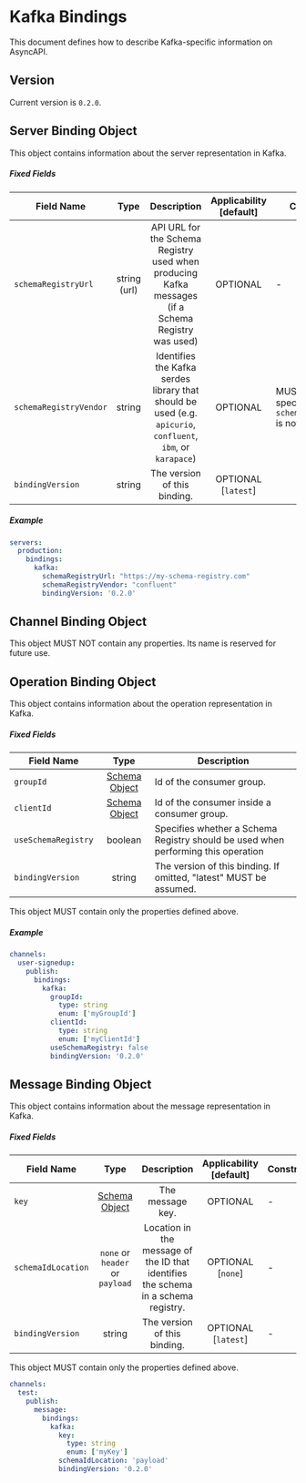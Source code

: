 # Kafka Bindings

This document defines how to describe Kafka-specific information on AsyncAPI.

<a name="version"></a>

## Version

Current version is `0.2.0`.


<a name="server"></a>

## Server Binding Object

This object contains information about the server representation in Kafka.

##### Fixed Fields

Field Name | Type | Description | Applicability [default] | Constraints
---|:---:|:---:|:---:|---
`schemaRegistryUrl` | string (url) | API URL for the Schema Registry used when producing Kafka messages (if a Schema Registry was used) | OPTIONAL | -
`schemaRegistryVendor` | string | Identifies the Kafka serdes library that should be used (e.g. `apicurio`, `confluent`, `ibm`, or `karapace`) | OPTIONAL | MUST NOT be specified if `schemaRegistryUrl` is not specified
<a name="serverBindingObjectBindingVersion"></a>`bindingVersion` | string | The version of this binding. | OPTIONAL [`latest`]

##### Example

```yaml
servers:
  production:
    bindings:
      kafka:
        schemaRegistryUrl: "https://my-schema-registry.com"
        schemaRegistryVendor: "confluent"
        bindingVersion: '0.2.0'
```


<a name="channel"></a>

## Channel Binding Object

This object MUST NOT contain any properties. Its name is reserved for future use.


<a name="operation"></a>

## Operation Binding Object

This object contains information about the operation representation in Kafka.

##### Fixed Fields

Field Name | Type | Description
---|:---:|---
<a name="operationBindingObjectGroupId"></a>`groupId` | [Schema Object][schemaObject] | Id of the consumer group.
<a name="operationBindingObjectClientId"></a>`clientId` | [Schema Object][schemaObject] | Id of the consumer inside a consumer group.
`useSchemaRegistry` | boolean | Specifies whether a Schema Registry should be used when performing this operation
<a name="operationBindingObjectBindingVersion"></a>`bindingVersion` | string | The version of this binding. If omitted, "latest" MUST be assumed.

This object MUST contain only the properties defined above.

##### Example

```yaml
channels:
  user-signedup:
    publish:
      bindings:
        kafka:
          groupId:
            type: string
            enum: ['myGroupId']
          clientId:
            type: string
            enum: ['myClientId']
          useSchemaRegistry: false
          bindingVersion: '0.2.0'
```


<a name="message"></a>

## Message Binding Object

This object contains information about the message representation in Kafka.

##### Fixed Fields

Field Name | Type | Description | Applicability [default] | Constraints
---|:---:|:---:|:---:|---
<a name="messageBindingObjectKey"></a>`key` | [Schema Object][schemaObject] | The message key. | OPTIONAL | -
`schemaIdLocation` | `none` or `header` or `payload` | Location in the message of the ID that identifies the schema in a schema registry.  | OPTIONAL [`none`] | -
<a name="messageBindingObjectBindingVersion"></a>`bindingVersion` | string | The version of this binding. | OPTIONAL [`latest`] | -

This object MUST contain only the properties defined above.


```yaml
channels:
  test:
    publish:
      message:
        bindings:
          kafka:
            key:
              type: string
              enum: ['myKey']
            schemaIdLocation: 'payload'
            bindingVersion: '0.2.0'
```

[schemaObject]: https://www.asyncapi.com/docs/specifications/2.0.0/#schemaObject
